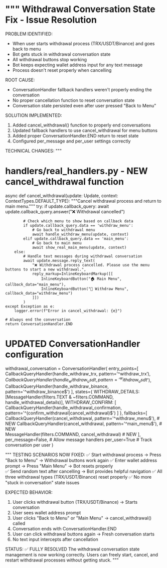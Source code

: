 """
Withdrawal Conversation State Fix - Issue Resolution
====================================================

PROBLEM IDENTIFIED:
- When user starts withdrawal process (TRX/USDT/Binance) and goes back to menu
- Bot gets stuck in withdrawal conversation state
- All withdrawal buttons stop working
- Bot keeps expecting wallet address input for any text message
- Process doesn't reset properly when cancelling

ROOT CAUSE:
- ConversationHandler fallback handlers weren't properly ending the conversation
- No proper cancellation function to reset conversation state
- Conversation state persisted even after user pressed "Back to Menu"

SOLUTION IMPLEMENTED:
1. Added cancel_withdrawal() function to properly end conversations
2. Updated fallback handlers to use cancel_withdrawal for menu buttons  
3. Added proper ConversationHandler.END return to reset state
4. Configured per_message and per_user settings correctly

TECHNICAL CHANGES:
"""

# handlers/real_handlers.py - NEW cancel_withdrawal function
async def cancel_withdrawal(update: Update, context: ContextTypes.DEFAULT_TYPE):
    """Cancel withdrawal process and return to main menu."""
    try:
        if update.callback_query:
            await update.callback_query.answer("❌ Withdrawal cancelled")
            
            # Check which menu to show based on callback data
            if update.callback_query.data == 'withdraw_menu':
                # Go back to withdrawal menu
                await handle_withdraw_menu(update, context)
            elif update.callback_query.data == 'main_menu':
                # Go back to main menu
                await show_real_main_menu(update, context)
        else:
            # Handle text messages during withdrawal conversation
            await update.message.reply_text(
                "❌ Withdrawal process cancelled. Please use the menu buttons to start a new withdrawal.",
                reply_markup=InlineKeyboardMarkup([[
                    InlineKeyboardButton("🏠 Main Menu", callback_data="main_menu"),
                    InlineKeyboardButton("💸 Withdraw Menu", callback_data="withdraw_menu")
                ]])
            )
    except Exception as e:
        logger.error(f"Error in cancel_withdrawal: {e}")
    
    # Always end the conversation
    return ConversationHandler.END

# UPDATED ConversationHandler configuration
withdrawal_conversation = ConversationHandler(
    entry_points=[
        CallbackQueryHandler(handle_withdraw_trx, pattern='^withdraw_trx$'),
        CallbackQueryHandler(handle_withdraw_usdt, pattern='^withdraw_usdt$'),
        CallbackQueryHandler(handle_withdraw_binance, pattern='^withdraw_binance$')
    ],
    states={
        WITHDRAW_DETAILS: [MessageHandler(filters.TEXT & ~filters.COMMAND, handle_withdrawal_details)],
        WITHDRAW_CONFIRM: [
            CallbackQueryHandler(handle_withdrawal_confirmation, pattern='^(confirm_withdrawal|cancel_withdrawal)$')
        ]
    },
    fallbacks=[
        CallbackQueryHandler(cancel_withdrawal, pattern='^withdraw_menu$'),  # NEW
        CallbackQueryHandler(cancel_withdrawal, pattern='^main_menu$'),      # NEW  
        MessageHandler(filters.COMMAND, cancel_withdrawal)                   # NEW
    ],
    per_message=False,  # Allow message handlers
    per_user=True      # Track conversation per user
)

"""
TESTING SCENARIOS NOW FIXED:
✅ Start withdrawal process → Press "Back to Menu" → Withdrawal buttons work again
✅ Enter wallet address prompt → Press "Main Menu" → Bot resets properly  
✅ Send random text after cancelling → Bot provides helpful navigation
✅ All three withdrawal types (TRX/USDT/Binance) reset properly
✅ No more "stuck in conversation" state issues

EXPECTED BEHAVIOR:
1. User clicks withdrawal button (TRX/USDT/Binance) → Starts conversation
2. User sees wallet address prompt
3. User clicks "Back to Menu" or "Main Menu" → cancel_withdrawal() called
4. Conversation ends with ConversationHandler.END
5. User can click withdrawal buttons again → Fresh conversation starts
6. No text input intercepts after cancellation

STATUS: ✅ FULLY RESOLVED
The withdrawal conversation state management is now working correctly.
Users can freely start, cancel, and restart withdrawal processes without getting stuck.
"""